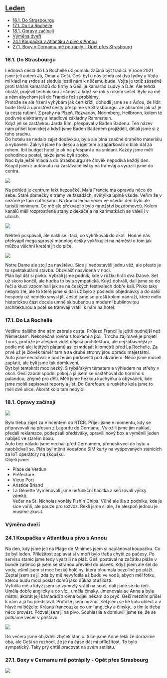 
## [Leden](2022.md)  

- [16.1. Do Strasbourgu](#161-do-strasbourgu)
- [17.1. Do La Rochelle](#171-do-la-rochelle)
- [18.1. Opravy začínají](#181-opravy-začínají)
- [Výměna dveří](#výměna-dveří)
- [24.1 Koupačka v Atlantiku a pivo s Annou](#241-koupačka-v-atlantiku-a-pivo-s-annou)
- [27.1. Boxy v Cernamu mě potrápily - Opět přes Strasbourg](#271-boxy-v-cernamu-mě-potrápily---opět-přes-strasbourg)

### 16.1. Do Strasbourgu

Lednová cesta do La Rochelle už pomalu začíná být tradicí. V roce 2021 jsme jeli autem Já, Omar a Geši. Geši byl u nás tehdá asi dva týdny a Vojta mi kladl na srdce ať sleduju jestli nám k něčemu bude. Vojta je totiž zásadně proti tahání kamarádů do firmy a Geši je kamarád Ludvy a DJe. Ale tehdá obstál, projevil technickou zričnost a když se rok s rokem sešel. Bylo na mě a něm abychom jeli do Francie řešit problémy.<br>
Protože se ale řízení vyhýbám jak čert kříži, dohodli jsme se s Áďou, že řídit bude Geši a uprostřed cesty přespíme ve Strasbourgu. Je absurdní jak už je ta cesta rutinní. Z prahy na Plzeň, Rozvadov, Norimberg, Heilbronn, kolem té podivné elektrárny a letadlové základny Rammstein.<br>
Když jel se zastávkou Jarda Bím, přespával v Baden Badenu. Ten název nám přišel komickej a když jsme Baden Badenem projížděli, dělali jsme si z toho sradnu.<br>
Do hotelu se nedalo zajet dodávkou, byla ale plná značně drahého materiálu a vybavení. Zakryli jsme ho dekou a igelitem a zaparkovali o blok dál za rohem. Ibit budget hotel je ok na přespání a na snídani. Každý jsme měli pohodlnou postel, takže jsme byli spoko.<br>
Noc byla ještě mladá a do Strasbourgu se člověk nepodívá každý den. Koupil jsem z automatu na zastávace lístky na tramvaj a vyrazili jsme do centra.<br>

<a href="../images/2022_january/16_1.jpg" target="_blank"><img src="../images/thumbnails/2022_january/16_1.jpg"></a>

Na pohled je centrum fakt hezoučké. Malá Francie má opravdu něco do sebe. Staré domečky s trámy ve fasádách, světýlka úplně všude. Veřím že v sezóně je tam natřískáno. Na konci ledna večer ve všední den bylo ale turistů minimum. Co mě ale překvapilo bylo množství bezdomovců. Kolem kanálů měli rozprostřené stany z dekáče a na karimatkách se váleli i v ulicích.<br>

<a href="../images/2022_january/16_2.jpg" target="_blank"><img src="../images/thumbnails/2022_january/16_2.jpg"></a>

Někteří pospávali, ale našli se i tací, co vykřikovali do okolí. Hodně nás překvapil mega sprostý monolog češky vykřikující na náměstí o tom jak můžou všichni kreténi jít do píče.<br>

<a href="../images/2022_january/16_3.jpg" target="_blank"><img src="../images/thumbnails/2022_january/16_3.jpg"></a>

Notre Dame ale stojí za návštěvu. Sice jí nedostavěli jednu věž, ale přesto je to spektakulární stavba. Obzvlášť nasvícená v noci.<br>
Plán byl dát si pivko. Vybrali jsme podnik, kde v růžku hráli dva DJové. Set už skoro končil, ale hudba to byla sympatická. Když dohráli, dali jsme se do řeči a kluci vzpomínali jak se na českých festivalech dobře kalí. Pivko taky nebylo zlé, ale to které jsme si dali už bylo z poslední objednávky a do další hospody už nemělo smysl jít. Ještě jsme se prošli kolem nádraží, které mělo historickou část docela umně skloubenou s moderní bublinovitou architekturou a poté se tramvají vrátili k nám na hotel.<br>

### 17.1. Do La Rochelle

Vetšinu dalšího dne nám zabrala cesta. Průjezd Francií je ještě nudnější než Německem. Nekonečná rovina s loukami a poli. Trochu zajímavé je projetí Tours, protože je alespoň vidět nějaká architektura, ale nejzábavnější je podle mě alej letitých platanů asi osmdesát kilometrů před La Rochelle. Za prvé už je člověk téměř tam a za druhé stromy jsou opradu majestátní.<br>
Auto jsme nechávali v podzením parkovišti pod akváriem. Něco jsme museli zaplatit, ale byli jsme tak domluvení.<br>
Byt byl tentokrát moc hezký. S rybářským tématem a výhledem na střehy v okolí. Geši zabral spodní pokoj a já jsem se nastěhoval do horního s palandou, zřejmě pro děti. Měli jsme hezkou kuchyňku a obýváček, kde jsme mohli sepisovat reporty a jíst. Do Carefouru u ruského kola jsme to měli dvě ulice. Akorát kolo tam nebylo!<br>

### 18.1. Opravy začínají


<a href="../images/2022_january/18_1.jpg" target="_blank"><img src="../images/thumbnails/2022_january/18_1.jpg"></a>

Bylo třeba zajet za Vincentem do RTCR. Přijeli jsme v momentu, kdy se připravovali na přesun z Lagordu do Cernamu. Vyložili jsme jim náklad, předali reklamace, podepsali předáváky, opravili nový box a vyměnili jeden nabíječ ve starém boxu.<br>
Auto bez náladu jsme nechali před Cernamem, přenesli veci do bytu a naobědvali se. Plán byl měnit Vodafone SIM karty na vytipovaných stanicích za IoT operátory na zkoušku.<br>
Objeli jsme:<br>
- Place de Verdun
- Préfecture
- Vieux Port
- Aristide Briand
- La Genette
Vyměnovali jsme nefunkční tlačítka a seřizovali výšky zámků.<br>
Večer na St. Nicholas voněly Fish'n'Chips. Vůně ale šla z podniku, kde je sice vařili, ale pouze pro rozvoz. Řekli jsme si ale, že alespoň jednou je musíme zkusit.<br>

### Výměna dveří


### 24.1 Koupačka v Atlantiku a pivo s Annou

Na den, kdy jsme jeli na Plage de Minimes jsem si naplánoval koupačku. Co že byl leden. Příležitost zaplavat si v moři bylo třeba chytit za pačesy. Po servisu stanic jsme tedy vyarzili na pláž. Geši postával na začátku pláže v bundě zatímco já jsem se stranou převlékl do plavek. Když jsem ale šel do vody, všiml jsem si moc hezké holčiny, která bloumala bezcílně po pláži. Zeptal jsem se jí, zda by mě nevyfotila až budu ve vodě, abych měl fotku, kterou budu moci poslat domů jako důkaz otužilosti.<br>
Vyfotila mě a když jsem se vymrzlý vrátil na souš, dali jsme se do řeči. Uměla dobře anglicky a co víc.. uměla čínsky. Jmenovala se Anna a byla místní, akorát její kamarádi zrovna odjeli někam do pryč. Geši mezitím přišel k nám a já ho představil. Protože jsem mrznul, šel jsem se ke kolu obléct a v hlavě mi běželo: Krásná francouzka co umí anglicky a čínsky.. s tím je třeba něco provést. Pozval jsem jí na pivo. Souhlasila a domluvili jsme se, že se potkáme večer v přístavu.<br>

<a href="../images/2022_january/24_1.jpg" target="_blank"><img src="../images/thumbnails/2022_january/24_1.jpg"></a>

Do večera jsme objížděli zbytek stanic. Sice jsme Anně řekli že dorazíme oba, ale Geši se rozhodl, že je na čase dát mi příležitost. To bylo sympatický. Taky prý chtěl pracovat na svém setlistu.<br>

### 27.1. Boxy v Cernamu mě potrápily - Opět přes Strasbourg


<a href="../images/2022_january/27_1.jpg" target="_blank"><img src="../images/thumbnails/2022_january/27_1.jpg"></a>

